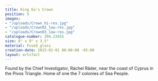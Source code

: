 ```yaml
---
title: King Ea's Crown
position: 5
images:
- "/uploads/Crown_hi-res.jpg"
- "/uploads/Crown02_low-res.jpg"
- "/uploads/Crown03_low-res.jpg"
catalogue-number: 204.23455
size: 8" x 9" x 3.5"
material: Fused glass
creation-date: 2015-01-01 00:00:00 -05:00
layout: artifact
---
```


Found by the Chief Investigator, Ráchel Räder, near the coast of Cyprus in the Pivos Triangle. Home of one the 7 colonies of Sea People.
